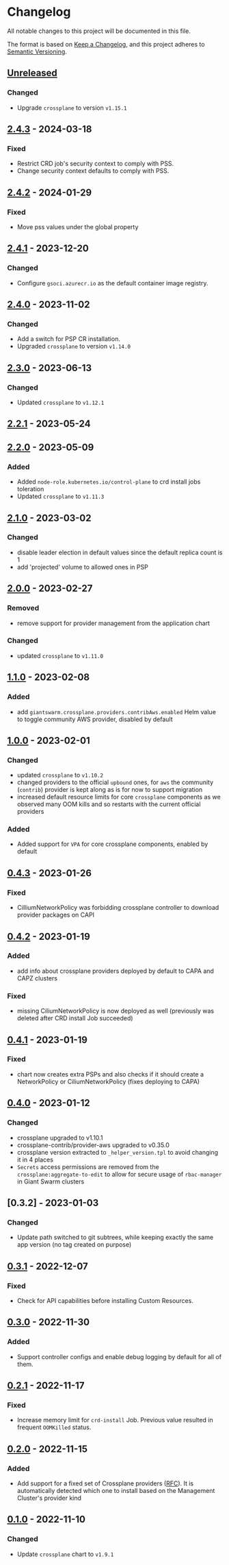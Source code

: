 # Changelog

All notable changes to this project will be documented in this file.

The format is based on [Keep a Changelog](https://keepachangelog.com/en/1.0.0/),
and this project adheres to [Semantic Versioning](https://semver.org/spec/v2.0.0.html).

## [Unreleased]

### Changed

- Upgrade `crossplane` to version `v1.15.1`

## [2.4.3] - 2024-03-18

### Fixed

- Restrict CRD job's security context to comply with PSS.
- Change security context defaults to comply with PSS.

## [2.4.2] - 2024-01-29

### Fixed

- Move pss values under the global property

## [2.4.1] - 2023-12-20

### Changed

- Configure `gsoci.azurecr.io` as the default container image registry.

## [2.4.0] - 2023-11-02

### Changed

- Add a switch for PSP CR installation.
- Upgraded `crossplane` to version `v1.14.0`

## [2.3.0] - 2023-06-13

### Changed

- Updated `crossplane` to `v1.12.1`

## [2.2.1] - 2023-05-24

## [2.2.0] - 2023-05-09

### Added

- Added `node-role.kubernetes.io/control-plane` to crd install jobs toleration
- Updated `crossplane` to `v1.11.3`

## [2.1.0] - 2023-03-02

### Changed

- disable leader election in default values since the default replica count is 1
- add 'projected' volume to allowed ones in PSP

## [2.0.0] - 2023-02-27

### Removed

- remove support for provider management from the application chart

### Changed

- updated `crossplane` to `v1.11.0`

## [1.1.0] - 2023-02-08

### Added

- add `giantswarm.crossplane.providers.contribAws.enabled` Helm value to toggle community AWS provider, disabled by default

## [1.0.0] - 2023-02-01

### Changed

- updated `crossplane` to `v1.10.2`
- changed providers to the official `upbound` ones, for `aws` the community (`contrib`) provider is kept along as is for now to support migration
- increased default resource limits for core `crossplane` components as we observed many OOM kills and so restarts with the current official providers

### Added

- Added support for `VPA` for core crossplane components, enabled by default

## [0.4.3] - 2023-01-26

### Fixed

- CilliumNetworkPolicy was forbidding crossplane controller to download provider packages on CAPI

## [0.4.2] - 2023-01-19

### Added

- add info about crossplane providers deployed by default to CAPA and CAPZ clusters

### Fixed

- missing CiliumNetworkPolicy is now deployed as well (previously was deleted after CRD install Job succeeded)

## [0.4.1] - 2023-01-19

### Fixed

- chart now creates extra PSPs and also checks if it should create a NetworkPolicy or CiliumNetworkPolicy (fixes deploying to CAPA)

## [0.4.0] - 2023-01-12

### Changed

- crossplane upgraded to v1.10.1
- crossplane-contrib/provider-aws upgraded to v0.35.0
- crossplane version extracted to `_helper_version.tpl` to avoid changing it in 4 places
- `Secrets` access permissions are removed from the `crossplane:aggregate-to-edit` to allow for secure usage of `rbac-manager` in
Giant Swarm clusters

## [0.3.2] - 2023-01-03

### Changed

- Update path switched to git subtrees, while keeping exactly the same app version (no tag created on purpose)

## [0.3.1] - 2022-12-07

### Fixed

- Check for API capabilities before installing Custom Resources.

## [0.3.0] - 2022-11-30

### Added

- Support controller configs and enable debug logging by default for all of them.

## [0.2.1] - 2022-11-17

### Fixed

- Increase memory limit for `crd-install` Job. Previous value resulted in frequent `OOMKilled` status.

## [0.2.0] - 2022-11-15

### Added

- Add support for a fixed set of Crossplane providers ([RFC](https://github.com/giantswarm/rfc/blob/main/crossplane/README.md)). It is automatically detected which one to install based on the Management Cluster's provider kind

## [0.1.0] - 2022-11-10

### Changed

- Update `crossplane` chart to `v1.9.1`

[Unreleased]: https://github.com/giantswarm/crossplane/compare/v2.4.3...HEAD
[2.4.3]: https://github.com/giantswarm/crossplane/compare/v2.4.2...v2.4.3
[2.4.2]: https://github.com/giantswarm/crossplane/compare/v2.4.1...v2.4.2
[2.4.1]: https://github.com/giantswarm/crossplane/compare/v2.4.0...v2.4.1
[2.4.0]: https://github.com/giantswarm/crossplane/compare/v2.3.0...v2.4.0
[2.3.0]: https://github.com/giantswarm/crossplane/compare/v2.2.1...v2.3.0
[2.2.1]: https://github.com/giantswarm/crossplane/compare/v2.2.0...v2.2.1
[2.2.0]: https://github.com/giantswarm/crossplane/compare/v2.1.0...v2.2.0
[2.1.0]: https://github.com/giantswarm/crossplane/compare/v2.0.0...v2.1.0
[2.0.0]: https://github.com/giantswarm/crossplane/compare/v1.1.0...v2.0.0
[1.1.0]: https://github.com/giantswarm/crossplane/compare/v1.0.0...v1.1.0
[1.0.0]: https://github.com/giantswarm/crossplane/compare/v0.4.3...v1.0.0
[0.4.3]: https://github.com/giantswarm/crossplane/compare/v0.4.2...v0.4.3
[0.4.2]: https://github.com/giantswarm/crossplane/compare/v0.4.1...v0.4.2
[0.4.1]: https://github.com/giantswarm/crossplane/compare/v0.4.0...v0.4.1
[0.4.0]: https://github.com/giantswarm/crossplane/compare/v0.3.1...v0.4.0
[0.3.1]: https://github.com/giantswarm/crossplane/compare/v0.3.0...v0.3.1
[0.3.0]: https://github.com/giantswarm/crossplane/compare/v0.2.1...v0.3.0
[0.2.1]: https://github.com/giantswarm/crossplane/compare/v0.2.0...v0.2.1
[0.2.0]: https://github.com/giantswarm/crossplane/compare/v0.1.0...v0.2.0
[0.1.0]: https://github.com/giantswarm/crossplane/releases/tag/v0.1.0
